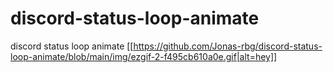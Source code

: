 # discord-status-loop-animate
discord status loop animate
[[https://github.com/Jonas-rbg/discord-status-loop-animate/blob/main/img/ezgif-2-f495cb610a0e.gif|alt=hey]]
